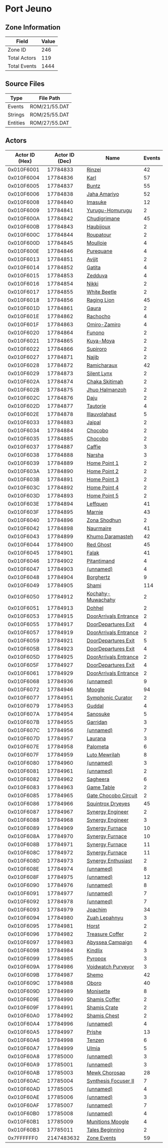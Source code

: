 # Port Jeuno

## Zone Information

| Field        |   Value |
|--------------|---------|
| Zone ID      |     246 |
| Total Actors |     119 |
| Total Events |    1444 |

## Source Files

| Type     | File Path     |
|----------|---------------|
| Events   | ROM/21/55.DAT |
| Strings  | ROM/25/55.DAT |
| Entities | ROM/27/55.DAT |

## Actors

| Actor ID (Hex)   |   Actor ID (Dec) | Name                                                               |   Events |
|------------------|------------------|--------------------------------------------------------------------|----------|
| 0x010F6001       |         17784833 | [Rinzei](./17784833%20-%20Rinzei/)                                 |       42 |
| 0x010F6004       |         17784836 | [Karl](./17784836%20-%20Karl/)                                     |       57 |
| 0x010F6005       |         17784837 | [Buntz](./17784837%20-%20Buntz/)                                   |       55 |
| 0x010F6006       |         17784838 | [Jaha Amariyo](./17784838%20-%20Jaha%20Amariyo/)                   |       52 |
| 0x010F6008       |         17784840 | [Imasuke](./17784840%20-%20Imasuke/)                               |       12 |
| 0x010F6009       |         17784841 | [Yurugu-Homurugu](./17784841%20-%20Yurugu-Homurugu/)               |        2 |
| 0x010F600A       |         17784842 | [Chudigrimane](./17784842%20-%20Chudigrimane/)                     |       45 |
| 0x010F600B       |         17784843 | [Haubijoux](./17784843%20-%20Haubijoux/)                           |        2 |
| 0x010F600C       |         17784844 | [Roupatour](./17784844%20-%20Roupatour/)                           |        2 |
| 0x010F600D       |         17784845 | [Moulloie](./17784845%20-%20Moulloie/)                             |        4 |
| 0x010F600E       |         17784846 | [Purequane](./17784846%20-%20Purequane/)                           |        4 |
| 0x010F6013       |         17784851 | [Avijit](./17784851%20-%20Avijit/)                                 |        2 |
| 0x010F6014       |         17784852 | [Gatita](./17784852%20-%20Gatita/)                                 |        4 |
| 0x010F6015       |         17784853 | [Zedduva](./17784853%20-%20Zedduva/)                               |        4 |
| 0x010F6016       |         17784854 | [Nikki](./17784854%20-%20Nikki/)                                   |        2 |
| 0x010F6017       |         17784855 | [White Beetle](./17784855%20-%20White%20Beetle/)                   |        2 |
| 0x010F6018       |         17784856 | [Raging Lion](./17784856%20-%20Raging%20Lion/)                     |       45 |
| 0x010F601D       |         17784861 | [Gaura](./17784861%20-%20Gaura/)                                   |        2 |
| 0x010F601E       |         17784862 | [Rachocho](./17784862%20-%20Rachocho/)                             |        4 |
| 0x010F601F       |         17784863 | [Omiro-Zamiro](./17784863%20-%20Omiro-Zamiro/)                     |        4 |
| 0x010F6020       |         17784864 | [Funono](./17784864%20-%20Funono/)                                 |        2 |
| 0x010F6021       |         17784865 | [Kuya-Moya](./17784865%20-%20Kuya-Moya/)                           |        2 |
| 0x010F6022       |         17784866 | [Supiroro](./17784866%20-%20Supiroro/)                             |        2 |
| 0x010F6027       |         17784871 | [Najib](./17784871%20-%20Najib/)                                   |        2 |
| 0x010F6028       |         17784872 | [Ramicharaux](./17784872%20-%20Ramicharaux/)                       |       42 |
| 0x010F6029       |         17784873 | [Silent Lynx](./17784873%20-%20Silent%20Lynx/)                     |        2 |
| 0x010F602A       |         17784874 | [Chaka Skitimah](./17784874%20-%20Chaka%20Skitimah/)               |        2 |
| 0x010F602B       |         17784875 | [Jhuo Halmanzoh](./17784875%20-%20Jhuo%20Halmanzoh/)               |        2 |
| 0x010F602C       |         17784876 | [Daju](./17784876%20-%20Daju/)                                     |        2 |
| 0x010F602D       |         17784877 | [Tautorie](./17784877%20-%20Tautorie/)                             |        4 |
| 0x010F602E       |         17784878 | [Illauvolahaut](./17784878%20-%20Illauvolahaut/)                   |        5 |
| 0x010F6033       |         17784883 | [Jaipal](./17784883%20-%20Jaipal/)                                 |        2 |
| 0x010F6034       |         17784884 | [Chocobo](./17784884%20-%20Chocobo/)                               |        2 |
| 0x010F6035       |         17784885 | [Chocobo](./17784885%20-%20Chocobo/)                               |        2 |
| 0x010F6037       |         17784887 | [Caffie](./17784887%20-%20Caffie/)                                 |        3 |
| 0x010F6038       |         17784888 | [Narsha](./17784888%20-%20Narsha/)                                 |        3 |
| 0x010F6039       |         17784889 | [Home Point 1](./17784889%20-%20Home%20Point%201/)                 |        2 |
| 0x010F603A       |         17784890 | [Home Point 2](./17784890%20-%20Home%20Point%202/)                 |        2 |
| 0x010F603B       |         17784891 | [Home Point 3](./17784891%20-%20Home%20Point%203/)                 |        2 |
| 0x010F603C       |         17784892 | [Home Point 4](./17784892%20-%20Home%20Point%204/)                 |        2 |
| 0x010F603D       |         17784893 | [Home Point 5](./17784893%20-%20Home%20Point%205/)                 |        2 |
| 0x010F603E       |         17784894 | [Leffquen](./17784894%20-%20Leffquen/)                             |       41 |
| 0x010F603F       |         17784895 | [Marnie](./17784895%20-%20Marnie/)                                 |       43 |
| 0x010F6040       |         17784896 | [Zona Shodhun](./17784896%20-%20Zona%20Shodhun/)                   |        2 |
| 0x010F6042       |         17784898 | [Naurmaire](./17784898%20-%20Naurmaire/)                           |       41 |
| 0x010F6043       |         17784899 | [Khumo Daramasteh](./17784899%20-%20Khumo%20Daramasteh/)           |       42 |
| 0x010F6044       |         17784900 | [Red Ghost](./17784900%20-%20Red%20Ghost/)                         |       45 |
| 0x010F6045       |         17784901 | [Falak](./17784901%20-%20Falak/)                                   |       41 |
| 0x010F6046       |         17784902 | [Pitantimand](./17784902%20-%20Pitantimand/)                       |        4 |
| 0x010F6047       |         17784903 | [(unnamed)](./17784903/)                                           |        4 |
| 0x010F6048       |         17784904 | [Borghertz](./17784904%20-%20Borghertz/)                           |        9 |
| 0x010F6049       |         17784905 | [Shami](./17784905%20-%20Shami/)                                   |      114 |
| 0x010F6050       |         17784912 | [Kochahy-Muwachahy](./17784912%20-%20Kochahy-Muwachahy/)           |        2 |
| 0x010F6051       |         17784913 | [Dohhel](./17784913%20-%20Dohhel/)                                 |        2 |
| 0x010F6053       |         17784915 | [DoorArrivals Entrance](./17784915%20-%20DoorArrivals%20Entrance/) |        2 |
| 0x010F6055       |         17784917 | [DoorDepartures Exit](./17784917%20-%20DoorDepartures%20Exit/)     |        4 |
| 0x010F6057       |         17784919 | [DoorArrivals Entrance](./17784919%20-%20DoorArrivals%20Entrance/) |        2 |
| 0x010F6059       |         17784921 | [DoorDepartures Exit](./17784921%20-%20DoorDepartures%20Exit/)     |        5 |
| 0x010F605B       |         17784923 | [DoorDepartures Exit](./17784923%20-%20DoorDepartures%20Exit/)     |        4 |
| 0x010F605D       |         17784925 | [DoorArrivals Entrance](./17784925%20-%20DoorArrivals%20Entrance/) |        2 |
| 0x010F605F       |         17784927 | [DoorDepartures Exit](./17784927%20-%20DoorDepartures%20Exit/)     |        4 |
| 0x010F6061       |         17784929 | [DoorArrivals Entrance](./17784929%20-%20DoorArrivals%20Entrance/) |        2 |
| 0x010F6068       |         17784936 | [(unnamed)](./17784936/)                                           |        9 |
| 0x010F6072       |         17784946 | [Moogle](./17784946%20-%20Moogle/)                                 |       94 |
| 0x010F6077       |         17784951 | [Symphonic Curator](./17784951%20-%20Symphonic%20Curator/)         |        2 |
| 0x010F6079       |         17784953 | [Guddal](./17784953%20-%20Guddal/)                                 |        4 |
| 0x010F607A       |         17784954 | [Sanosuke](./17784954%20-%20Sanosuke/)                             |        5 |
| 0x010F607B       |         17784955 | [Garridan](./17784955%20-%20Garridan/)                             |        3 |
| 0x010F607C       |         17784956 | [(unnamed)](./17784956/)                                           |        7 |
| 0x010F607D       |         17784957 | [Laurana](./17784957%20-%20Laurana/)                               |        3 |
| 0x010F607E       |         17784958 | [Palometa](./17784958%20-%20Palometa/)                             |        6 |
| 0x010F607F       |         17784959 | [Luto Mewrilah](./17784959%20-%20Luto%20Mewrilah/)                 |        8 |
| 0x010F6080       |         17784960 | [(unnamed)](./17784960/)                                           |        3 |
| 0x010F6081       |         17784961 | [(unnamed)](./17784961/)                                           |        2 |
| 0x010F6082       |         17784962 | [Sagheera](./17784962%20-%20Sagheera/)                             |        6 |
| 0x010F6083       |         17784963 | [Game Table](./17784963%20-%20Game%20Table/)                       |        2 |
| 0x010F6085       |         17784965 | [Gate Chocobo Circuit](./17784965%20-%20Gate%20Chocobo%20Circuit/) |        2 |
| 0x010F6086       |         17784966 | [Squintrox Dryeyes](./17784966%20-%20Squintrox%20Dryeyes/)         |       45 |
| 0x010F6087       |         17784967 | [Synergy Engineer](./17784967%20-%20Synergy%20Engineer/)           |        2 |
| 0x010F6088       |         17784968 | [Synergy Engineer](./17784968%20-%20Synergy%20Engineer/)           |        3 |
| 0x010F6089       |         17784969 | [Synergy Furnace](./17784969%20-%20Synergy%20Furnace/)             |       10 |
| 0x010F608A       |         17784970 | [Synergy Furnace](./17784970%20-%20Synergy%20Furnace/)             |       10 |
| 0x010F608B       |         17784971 | [Synergy Furnace](./17784971%20-%20Synergy%20Furnace/)             |       11 |
| 0x010F608C       |         17784972 | [Synergy Furnace](./17784972%20-%20Synergy%20Furnace/)             |       11 |
| 0x010F608D       |         17784973 | [Synergy Enthusiast](./17784973%20-%20Synergy%20Enthusiast/)       |        2 |
| 0x010F608E       |         17784974 | [(unnamed)](./17784974/)                                           |        8 |
| 0x010F608F       |         17784975 | [(unnamed)](./17784975/)                                           |       12 |
| 0x010F6090       |         17784976 | [(unnamed)](./17784976/)                                           |        8 |
| 0x010F6091       |         17784977 | [(unnamed)](./17784977/)                                           |        7 |
| 0x010F6092       |         17784978 | [(unnamed)](./17784978/)                                           |        7 |
| 0x010F6093       |         17784979 | [Joachim](./17784979%20-%20Joachim/)                               |       34 |
| 0x010F6094       |         17784980 | [Zuah Lepahnyu](./17784980%20-%20Zuah%20Lepahnyu/)                 |        3 |
| 0x010F6095       |         17784981 | [Horst](./17784981%20-%20Horst/)                                   |        2 |
| 0x010F6096       |         17784982 | [Treasure Coffer](./17784982%20-%20Treasure%20Coffer/)             |        2 |
| 0x010F6097       |         17784983 | [Abyssea Campaign](./17784983%20-%20Abyssea%20Campaign/)           |        4 |
| 0x010F6098       |         17784984 | [Kindlix](./17784984%20-%20Kindlix/)                               |        3 |
| 0x010F6099       |         17784985 | [Pyropox](./17784985%20-%20Pyropox/)                               |        3 |
| 0x010F609A       |         17784986 | [Voidwatch Purveyor](./17784986%20-%20Voidwatch%20Purveyor/)       |        3 |
| 0x010F609B       |         17784987 | [Shemo](./17784987%20-%20Shemo/)                                   |       42 |
| 0x010F609C       |         17784988 | [Oboro](./17784988%20-%20Oboro/)                                   |       40 |
| 0x010F609D       |         17784989 | [Monisette](./17784989%20-%20Monisette/)                           |        8 |
| 0x010F609E       |         17784990 | [Shamis Coffer](./17784990%20-%20Shamis%20Coffer/)                 |        2 |
| 0x010F609F       |         17784991 | [Shamis Crate](./17784991%20-%20Shamis%20Crate/)                   |        2 |
| 0x010F60A0       |         17784992 | [Shamis Chest](./17784992%20-%20Shamis%20Chest/)                   |        2 |
| 0x010F60A4       |         17784996 | [(unnamed)](./17784996/)                                           |        4 |
| 0x010F60A5       |         17784997 | [Prishe](./17784997%20-%20Prishe/)                                 |       13 |
| 0x010F60A6       |         17784998 | [Tenzen](./17784998%20-%20Tenzen/)                                 |        6 |
| 0x010F60A7       |         17784999 | [Ulmia](./17784999%20-%20Ulmia/)                                   |        5 |
| 0x010F60A8       |         17785000 | [(unnamed)](./17785000/)                                           |        3 |
| 0x010F60A9       |         17785001 | [(unnamed)](./17785001/)                                           |        3 |
| 0x010F60AB       |         17785003 | [Mewk Chorosap](./17785003%20-%20Mewk%20Chorosap/)                 |       28 |
| 0x010F60AC       |         17785004 | [Synthesis Focuser II](./17785004%20-%20Synthesis%20Focuser%20II/) |        7 |
| 0x010F60AD       |         17785005 | [(unnamed)](./17785005/)                                           |        4 |
| 0x010F60AE       |         17785006 | [(unnamed)](./17785006/)                                           |        3 |
| 0x010F60AF       |         17785007 | [(unnamed)](./17785007/)                                           |        7 |
| 0x010F60B0       |         17785008 | [(unnamed)](./17785008/)                                           |        4 |
| 0x010F60B1       |         17785009 | [Munitions Moogle](./17785009%20-%20Munitions%20Moogle/)           |        4 |
| 0x010F60B3       |         17785011 | [Tales Beginning](./17785011%20-%20Tales%20Beginning/)             |        2 |
| 0x7FFFFFF0       |       2147483632 | [Zone Events](./Zone%20Events/)                                    |       59 |